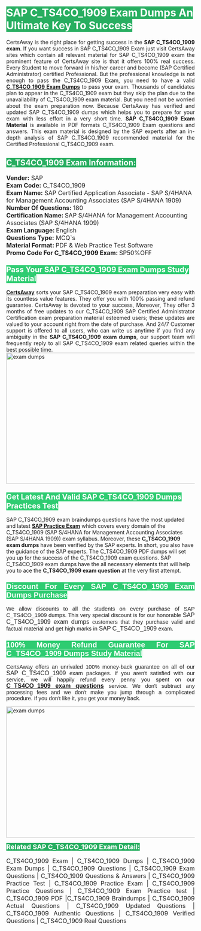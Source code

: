 <h1><span style="color:#ffffff"><strong><span style="background-color:#27ae60">SAP C_TS4CO_1909 Exam Dumps An Ultimate Key To Success</span></strong></span></h1> <div style="text-align:justify">CertsAway is the right place for getting success in the <strong>SAP C_TS4CO_1909 exam</strong>. If you want success in SAP C_TS4CO_1909 Exam just visit CertsAway sites which contain all relevant material for SAP C_TS4CO_1909 exam the prominent feature of CertsAway site is that it offers 100% real success. Every Student to move forward in his/her career and become (SAP Certified Administrator) certified Professional. But the professional knowledge is not enough to pass the C_TS4CO_1909 Exam, you need to have a valid <a href="https://www.certsaway.com/sap/c_ts4co_1909-exam-dumps"><strong>C_TS4CO_1909 Exam Dumps</strong></a> to pass your exam. Thousands of candidates plan to appear in the C_TS4CO_1909 exam but they skip the plan due to the unavailability of C_TS4CO_1909 exam material. But you need not be worried about the exam preparation now. Because CertsAway has verified and updated SAP C_TS4CO_1909 dumps which helps you to prepare for your exam with less effort in a very short time. <strong>SAP C_TS4CO_1909 Exam Material</strong> is available in PDF formats C_TS4CO_1909 Exam questions and answers. This exam material is designed by the SAP experts after an in-depth analysis of SAP C_TS4CO_1909 recommended material for the Certified Professional C_TS4CO_1909 exam.</div> <h2 style="text-align:justify"><span style="color:#ffffff"><span style="background-color:#27ae60">C_TS4CO_1909 Exam Information:</span></span></h2> <p><span style="font-size:16px"><strong>Vender:</strong> SAP<br /> <strong>Exam Code:</strong> C_TS4CO_1909<br /> <strong>Exam Name:</strong> SAP Certified Application Associate - SAP S/4HANA for Management Accounting Associates (SAP S/4HANA 1909)<br /> <strong>Number Of Questions:</strong> 180<br /> <strong>Certification Name: </strong>SAP S/4HANA for Management Accounting Associates (SAP S/4HANA 1909)<br /> <strong>Exam Language: </strong>English<br /> <strong>Questions Type:</strong> MCQ`s<br /> <strong>Material Format: </strong>PDF & Web Practice Test Software<br /> <strong>Promo Code For C_TS4CO_1909 Exam: </strong>SP50%OFF</span></p> <h3><span style="font-size:20px"><span style="color:#ffffff"><strong><span style="background-color:#2ecc71">Pass Your SAP C_TS4CO_1909 Exam Dumps Study Material</span></strong></span></span></h3> <div style="text-align:justify"><a href=" https://www.certsaway.com/"><strong>CertsAway</strong></a> sorts your SAP C_TS4CO_1909 exam preparation very easy with its countless value features. They offer you with 100% passing and refund guarantee. CertsAway is devoted to your success, Moreover, They offer 3 months of free updates to our C_TS4CO_1909 SAP Certified Administrator Certification exam preparation material esteemed users; these updates are valued to your account right from the date of purchase. And 24/7 Customer support is offered to all users, who can write us anytime if you find any ambiguity in the <strong>SAP C_TS4CO_1909 exam dumps</strong>, our support team will frequently reply to all SAP C_TS4CO_1909 exam related queries within the best possible time.</div> <div style="text-align:justify"> </div> <div style="text-align:justify"><a href="https://www.certsaway.com/sap/c_ts4co_1909-exam-dumps" rel="no-follow"><img alt="exam dumps" src="https://www.certcollections.com/uploads/content/certsaway.png" style="height:350px; width:750px" /></a></div> <h3><span style="font-size:20px"><span style="color:#ffffff"><strong><span style="background-color:#2ecc71">Get Latest And Valid SAP C_TS4CO_1909 Dumps Practices Test</span></strong></span></span></h3> <p>SAP C_TS4CO_1909 exam braindumps questions have the most updated and latest <a href="https://www.certsaway.com/sap-questions"><strong>SAP Practice Exam</strong></a> which covers every domain of the C_TS4CO_1909 (SAP S/4HANA for Management Accounting Associates (SAP S/4HANA 1909)) exam syllabus. Moreover, these <strong>C_TS4CO_1909 exam dumps</strong> have been verified by the SAP experts. In short, you also have the guidance of the SAP experts. The C_TS4CO_1909 PDF dumps will set you up for the success of the C_TS4CO_1909 exam questions. SAP C_TS4CO_1909 exam dumps have the all necessary elements that will help you to ace the <strong>C_TS4CO_1909 exam question</strong> at the very first attempt.</p> <h3 style="text-align:justify"><span style="font-size:20px"><span style="color:#ffffff"><strong><span style="font-family:Calibri,sans-serif"><span style="background-color:#2ecc71">Discount For Every </span><span style="background-color:#2ecc71">SAP C_TS4CO_1909 Exam</span><span style="background-color:#2ecc71"> Dumps Purchase</span></span></strong></span></span></h3> <div style="text-align:justify"> <p><span style="font-size:11pt"><span style="font-family:Calibri,sans-serif">We allow discounts to all the students on every purchase of SAP C_TS4CO_1909 dumps. This very special discount is for our honorable <span style="font-size:12.0pt"><span style="background-color:white">SAP C_TS4CO_1909 exam dumps </span></span>customers that they purchase valid and factual material and get high marks in <span style="font-size:12.0pt"><span style="background-color:white">SAP C_TS4CO_1909 </span></span>exam. </span></span></p> <h3><span style="font-size:20px"><span style="color:#ffffff"><strong><span style="font-family:Calibri,sans-serif"><span style="background-color:#2ecc71">100% Money Refund Guarantee For </span><span style="background-color:#2ecc71">SAP C_TS4CO_1909 Dumps Study Material</span></span></strong></span></span></h3> <p><span style="font-size:11pt"><span style="font-family:Calibri,sans-serif">CertsAway offers an unrivaled 100% money-back guarantee on all of our <span style="font-size:12.0pt"><span style="background-color:white">SAP C_TS4CO_1909 </span></span>exam packages. If you aren't satisfied with our service, we will happily refund every penny you spent on our <span style="font-size:12.0pt"><span style="background-color:white"><a href="https://www.certsaway.com/sap/c_ts4co_1909-exam-dumps"><strong>C_TS4CO_1909 exam questions</strong></a> </span></span>service. We don't subtract any processing fees and we don't make you jump through a complicated procedure. If you don't like it, you get your money back.</span></span></p> <p><a href="https://www.certsaway.com/sap/c_ts4co_1909-exam-dumps" rel="no-follow"><img alt="exam dumps" src="https://www.certcollections.com/uploads/content/certsaway_(2)2.png" style="height:350px; width:750px" /></a></p> <p><span style="color:#ffffff"><strong><span style="font-size:18px"><span style="background-color:#27ae60">Related SAP C_TS4CO_1909 Exam Detail:</span></span></strong></span><br /> <br /> <span style="font-size:16px">C_TS4CO_1909 Exam | C_TS4CO_1909 Dumps | C_TS4CO_1909 Exam Dumps | C_TS4CO_1909 Questions | C_TS4CO_1909 Exam Questions | C_TS4CO_1909 Questions & Answers | C_TS4CO_1909 Practice Test | C_TS4CO_1909 Practice Exam | C_TS4CO_1909 Practice Questions | C_TS4CO_1909 Exam Practice test | C_TS4CO_1909 PDF |C_TS4CO_1909 Braindumps | C_TS4CO_1909 Actual Questions | C_TS4CO_1909 Updated Questions | C_TS4CO_1909 Authentic Questions | C_TS4CO_1909 Verified Questions | C_TS4CO_1909 Real Questions</span></p> </div>
